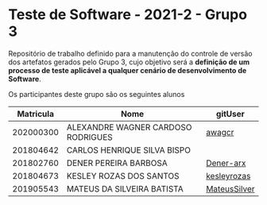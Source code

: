 # Teste de Software - 2021-2  - Grupo 3

Repositório de trabalho definido para a manutenção do controle de versão dos artefatos gerados pelo Grupo 3, cujo objetivo será a **definição de um processo de teste aplicável a qualquer cenário de desenvolvimento de
Software**.

Os participantes deste grupo são os seguintes alunos

|Matricula|Nome|gitUser|
|--|--|--|
|202000300|ALEXANDRE WAGNER CARDOSO RODRIGUES|[awagcr](https://github.com/awagcr)|
|201804642|CARLOS HENRIQUE SILVA BISPO|[](https://github.com/)|
|201802760|DENER PEREIRA BARBOSA|[Dener-arx](https://github.com/Dener-arx)|
|201804673|KESLEY ROZAS DOS SANTOS|[kesleyrozas](https://github.com/)|
|201905543|MATEUS DA SILVEIRA BATISTA|[MateusSilver](https://github.com/MateusSilver)|
